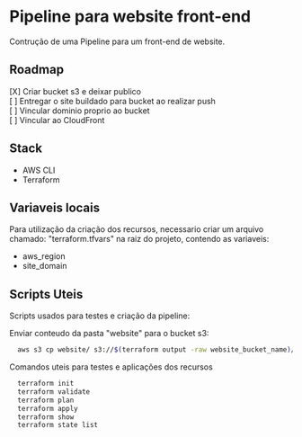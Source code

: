 
# Pipeline para website front-end 

Contrução de uma Pipeline para um front-end de website.


## Roadmap

[X] Criar bucket s3 e deixar publico  
[ ] Entregar o site buildado para bucket ao realizar push  
[ ] Vincular dominio proprio ao bucket  
[ ] Vincular ao CloudFront


## Stack

* AWS CLI
* Terraform




## Variaveis locais

Para utilização da criação dos recursos, necessario criar um arquivo chamado: "terraform.tfvars" na raiz do projeto, contendo as variaveis:

* aws_region
* site_domain


## Scripts Uteis

Scripts usados para testes e criação da pipeline:

Enviar conteudo da pasta "website" para o bucket s3:
```bash
  aws s3 cp website/ s3://$(terraform output -raw website_bucket_name)/ --recursive
```

Comandos uteis para testes e aplicações dos recursos
```bash
  terraform init
  terraform validate
  terraform plan
  terraform apply
  terraform show
  terraform state list
```


    
